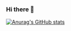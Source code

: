 ### Hi there 👋

[![Anurag's GitHub stats](https://github-readme-stats.vercel.app/api?username=LemonCANDY42&include_all_commits=true&count_private=false)](https://github.com/anuraghazra/github-readme-stats)

<!--
**LemonCANDY42/LemonCANDY42** is a ✨ _special_ ✨ repository because its `README.md` (this file) appears on your GitHub profile.

Here are some ideas to get you started:

- 🔭 I’m currently working on ...
- 🌱 I’m currently learning ...
- 👯 I’m looking to collaborate on ...
- 🤔 I’m looking for help with ...
- 💬 Ask me about ...
- 📫 How to reach me: ...
- 😄 Pronouns: ...
- ⚡ Fun fact: ...
-->
